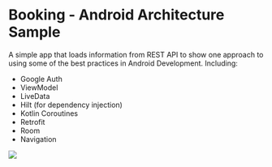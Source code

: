 # Booking - Android Architecture Sample

A simple app that loads information from REST API to show one approach to using some of the best practices in Android Development. Including:
 * Google Auth
 * ViewModel
 * LiveData
 * Hilt (for dependency injection)
 * Kotlin Coroutines
 * Retrofit
 * Room
 * Navigation
 
 <img src="https://github.com/moriswala/android-mvvm-architecture-sample/tree/master/media/intro.gif">
